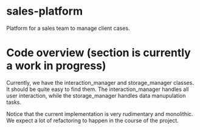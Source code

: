# sales-platform

Platform for a sales team to manage client cases.


# Code overview (section is currently a work in progress)

Currently, we have the interaction_manager and storage_manager classes. It should be quite easy to find them. The interaction_manager handles all user interaction, while the storage_manager handles data manupulation tasks.

Notice that the current implementation is very rudimentary and monolithic. We expect a lot of refactoring to happen in the course of the project.
